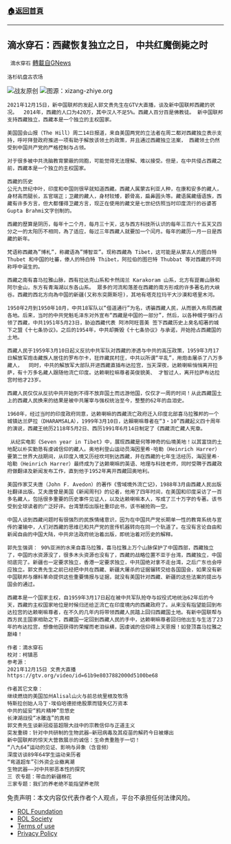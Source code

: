 ###  [:house:返回首頁](https://github.com/ourhimalayas/txt)
---


## 滴水穿石：西藏恢复独立之日， 中共红魔倒毙之时
` 滴水穿石` [轉載自GNews](https://gnews.org/zh-hans/1762395/)

```
洛杉矶盘古农场
```

![](https://assets.gnews.org/wp-content/uploads/2021/12/WhatsApp-Image-2021-12-16-at-11.17.56-AM-1.jpeg)战友原创 ![](https://assets.gnews.org/wp-content/uploads/2021/12/Screenshot-2021-12-16-11.21.44-AM.png)图源：xizang-zhiye.org

```
2021年12月15日，新中国联邦的发起人郭文贵先生在GTV大直播，谈及新中国联邦西藏的状况。  2014年，西藏的人口为420万，其中汉人不足5%。西藏人百分百是佛教徒。 新中国联邦支持西藏独立，西藏本是一个独立的主权国家。
 
美国国会山报（The Hill）周二14日报道，来自美国两党的立法者在周二都对西藏独立表示支持，呼吁拜登政府推进一项有助于解放该领土的政策，并且通过西藏独立法案， 西藏领土仍然受到中国共产党的严格控制与占领。
 
对于很多被中共洗脑教育蒙蔽的同胞，可能觉得无法理解、难以接受。但是，在中共侵占西藏之前，西藏本是一个独立的主权国家。
 
西藏的历史
公元九世纪中叶，印度和中国则很早就知道西藏。西藏人属蒙古利亚人种，在康和安多的藏人，身材高而腿长，五官端正；卫藏的藏人，身材较矮，颧骨高，扁鼻圆头等。藏语属藏缅语族，西藏有许多方言，但大都懂得卫藏方言，现正在使用的藏文是七世纪仿照当时印度流行的谷婆答Gupta Brahmi文字创制的。

西藏的歷算是阴历，每年十二个月，每月三十天，这与西方科技所认识的每年三百六十五天又四分之一的太阳历不相同，為了适应，每过三年西藏人就要加一个闰月。每年的藏历一月一日是西藏的新年。

梵语称西藏為”博札”，称藏语為”博智亚”。现称西藏為 Tibet，这可能是从蒙古人的图白特 Thubet 和中国的吐蕃，傣人的特白特 Thibet，阿拉伯的图巴特 Thubbat 等对西藏的不同称呼中诞生的。
 
西藏之南有喜马拉雅山脉，西有拉达克山系和卡然阔兰 Karakoram 山系，北方有崑崙山脉和阿尔金山，东方有青海湖以东各山系。 眾多的河流和落差在西藏的南方形成的许多著名的大峡谷。西藏的西北方向為中国的新疆(又称东突厥斯坦)，其地有塔克拉玛干大沙漠和塔里木河。
 
1950年2月到1950年10月，中共18军队以“借道通行”为名，诱骗西藏人民，从而嵌入布局西藏各地。后来，当时的中共党魁毛泽东对外宣布“西藏是中国的一部分”，然后，以各种幌子强行占领了西藏，中共1951年5月23日，胁迫西藏代表 阿沛阿旺晋美 签下西藏历史上臭名昭著的城下之盟《十七条协议》。之后的1954年，中共却撕毁《十七条协议》与承诺，开始抢占西藏国的土地。
 
西藏人民于1959年3月10日起义反抗中共军队对西藏的渗透与中共的高压政策，1959年3月17日解放军炮击藏族人居住的罗布尔卡，狂炸藏民村庄，中共以所谓“平乱”，用炮击屠杀了八万多藏人，  同时，中共的解放军大部队开进西藏直插布达拉宫，当天深夜，达赖喇嘛悄悄离开拉萨，有十万多名藏人跟随他流亡印度。达赖喇拉嘛尊者英俊貌美、 才智过人，离开拉萨布达拉宫时他才23岁。

西藏人民仅仅从反抗中共开始到不得不放弃国土而远游他国，仅仅才一周的时间！从此西藏国土上的西藏人民换来的结果是被中共屠宰与强权统治至今，整整的62年的血泪史。
 
1960年，经过当时的印度政府同意，达赖喇嘛的西藏流亡政府迁入印度北部喜马拉雅邦的一个城镇达兰萨拉（DHARAMSALA），1999年3月10日，达賴喇嘛尊者在“3‧10”西藏起义四十周年的演说，西藏王统历2118年5月2日、西历1991年6月14日制定了《西藏流亡藏人宪章。
 
 从纪实电影《Seven year in Tibet》中，展现西藏是何等神奇的仙境美地！以其富饶的土地配以朴实勤恳有虔诚信仰的藏人。奥地利登山运动员海因里希·哈勒（Heinrich Harrer） 要第二世界大战期间，从印度入境又历经坎坷到达西藏，并在西藏的七年生活经历，海因里希·哈勒（Heinrich Harrer）最终成为了达赖喇嘛的英语、地理与科技老师，同时受聘于西藏政府做翻译及新闻发布工作，直到他于1952年离开西藏回奥地利。
 
美国作家艾夫唐（John F. Avedon）的著作《雪域境外流亡记》，1988年3月由西藏人民出版社翻译出版。艾夫唐曾是美国《新闻周刊》的记者，他用了四年时间，在美国和印度采访了一百多名藏人，包括很多重要的历史事件见证人，以及达赖喇嘛本人，写成了三十万字的专著。该书受到全球读者的广泛好评。台湾慧炬出版社重印此书，该书被抢购一空。
 
中国人谈到西藏问题时有很强烈的民族情绪意识，因为在中国共产党长期单一性的教育系统与宣传的灌输中，人们对西藏的思维已和共产党的宣传机器转向在同一个轨道了。在没有言论自由和新闻自由的中国大陆，中共非法政府统治着出版，即统治着对历史的解释。
 
郭先生强调： 90%亚洲的水来自喜马拉雅，喜马拉雅上万个山脉保护了中国西部，西藏独立了，中国的水资源没了，很多木头资源也没有了，西藏的战略位置不亚于台湾，西藏独立，中国彻底完了。新疆也一定要求独立，香港一定要求独立，中共国绝对拿不走台湾，之后广东也会呼应独立。郭文贵先生之前已经把中共在西藏、新疆大屠杀的证据辗转交给各国国会，如果没有新中国联邦与爆料革命提供这些重要情报与证据，就没有美国针对西藏、新疆的这些法案的提出与国会的通过。
 
西藏本是一个国家主权，自1959年3月17日起在被中共军队抢夺与奴役式地统治62年后的今天，西藏的主权国家地位是时候归还给正流亡在印度境内的西藏政府了。从来没有指望能回到布达拉宫的达赖喇嘛尊者，在不久的几年内将带领西藏人民踏上回归西藏国土地。有新中国联帮与西方民主国家相助之下，西藏国一定回到西藏人民的手中，达赖喇嘛尊者回归他出生与生活了23年的布达拉宫，想像他因获得的荣耀而老泪纵横，因虔诚的信仰得上天恩报！如登顶喜马拉雅之巅峰！
 
作者：滴水穿石
校对：柯镇恶
参考源：
2021年12月15日 文贵大直播
https://gtv.org/video/id=61b9e8037882000d5100be68
 
作者其它文章：
继续燃烧的美国加州Alisal山火与前总统里根及牧场
特斯拉创始人马丁·埃伯哈德拒绝股票而错失亿万资本
中共的延安“鸦片精神”忽悠史
长津湖战役“冰雕连”的真相
郭文贵先生谈新冠疫苗超限大战中的宗教信仰与正道主义
突发重磅：针对中共研制的生物武器–新冠病毒及其疫苗的解药今日被爆出
新中国联邦的惊天大营救展示的诚信：生命贵重胜于一切！
“八九64”运动的见证、影响与异象（含音频）
深度访谈89年64学生运动亲历者
“弯道超车”引外资企业撤离潮
生物武器——对中共邪恶本性的探究
三 农专题：带血的新疆棉花
三家专题：我们的养老绝不能指望养老院
```


 

免责声明：本文内容仅代表作者个人观点，平台不承担任何法律风险。

- [ROL Foundation](https://rolfoundation.org/)
- [ROL Society](https://rolsociety.org/)
- [Terms of use](https://gnews.org/terms-of-use-3/)
- [Privacy Policy](https://gnews.org/privacy-policy/)
